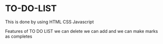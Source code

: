 # TO-DO-LIST
This is done by using 
  HTML
  CSS
  Javascript

   Features of TO DO LIST
   we can delete
   we can add  and
   we can  make marks as completes
   

